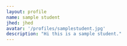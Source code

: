 ```yaml
---
layout: profile
name: sample student
jhed: jhed
avatar: '/profiles/samplestudent.jpg'
description: "Hi this is a sample student."
---
```

